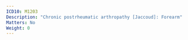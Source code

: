 ```yaml
---
ICD10: M1203
Description: "Chronic postrheumatic arthropathy [Jaccoud]: Forearm"
Matters: No
Weight: 0
---
```

